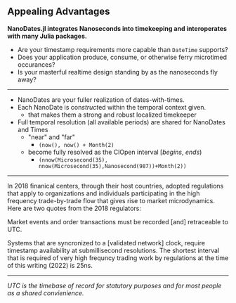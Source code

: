 ## Appealing Advantages

**NanoDates.jl integrates Nanoseconds into timekeeping and interoperates with many Julia packages.**

- Are your timestamp requirements more capable than `DateTime` supports?
- Does your application produce, consume, or otherwise ferry microtimed occurances?
- Is your masterful realtime design standing by as the nanoseconds fly away?

-----

- NanoDates are your fuller realization of dates-with-times.
- Each NanoDate is con*struct*ed within the temporal context given.
    - that makes them a strong and robust localized timekeeper 
- Full temporal resolution (all available periods) are shared for NanoDates and Times
    - "near" and "far"
        - `(now(), now() + Month(2)`
    - become fully resolved as the ClOpen interval [*begins*, *ends*)
        - `(nnow(Microsecond(35), nnow(Microsecond(35),Nanosecond(987))+Month(2))`
   
 -----
 
In 2018 finanical centers, through their host countries, adopted regulations that apply to organizations and individuals participating in the high frequency  trade-by-trade flow that gives rise to market microdynamics. Here are two quotes from the 2018 regulators:
 
 Market events and order transactions must be recorded
 [and] retraceable to UTC.
 
 Systems that are syncronized to a [validated network] clock, require timestamp availability at submillisecond resolutions. The shortest interval that is required of very high frequncy trading work by regulations at the time of this writing (2022) is 25ns. 

----

*UTC is the timebase of record for statutory purposes and for most people as a shared convienience.*

